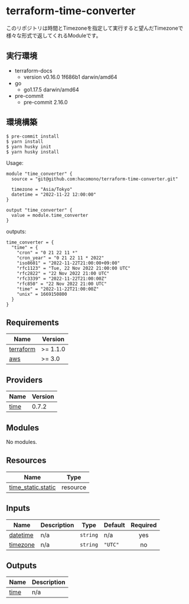 # terraform-time-converter

このリポジトリは時間とTimezoneを指定して実行すると望んだTimezoneで様々な形式で返してくれるModuleです。

## 実行環境
- terraform-docs
  - version v0.16.0 1f686b1 darwin/amd64
- go
  - go1.17.5 darwin/amd64
- pre-commit
  - pre-commit 2.16.0

## 環境構築

```
$ pre-commit install
$ yarn install
$ yarn husky init
$ yarn husky install
```

<!-- BEGINNING OF PRE-COMMIT-TERRAFORM DOCS HOOK -->
Usage:

```
module "time_converter" {
  source = "git@github.com:hacomono/terraform-time-converter.git"

  timezone = "Asia/Tokyo"
  datetime = "2022-11-22 12:00:00"
}

output "time_converter" {
  value = module.time_converter
}
```
outputs:
```
time_converter = {
  "time" = {
    "cron" = "0 21 22 11 *"
    "cron_year" = "0 21 22 11 * 2022"
    "iso8601" = "2022-11-22T21:00:00+09:00"
    "rfc1123" = "Tue, 22 Nov 2022 21:00:00 UTC"
    "rfc2822" = "22 Nov 2022 21:00 UTC"
    "rfc3339" = "2022-11-22T21:00:00Z"
    "rfc850" = "22 Nov 2022 21:00 UTC"
    "time" = "2022-11-22T21:00:00Z"
    "unix" = 1669150800
  }
}
```

## Requirements

| Name | Version |
|------|---------|
| <a name="requirement_terraform"></a> [terraform](#requirement\_terraform) | >= 1.1.0 |
| <a name="requirement_aws"></a> [aws](#requirement\_aws) | >= 3.0 |

## Providers

| Name | Version |
|------|---------|
| <a name="provider_time"></a> [time](#provider\_time) | 0.7.2 |

## Modules

No modules.

## Resources

| Name | Type |
|------|------|
| [time_static.static](https://registry.terraform.io/providers/hashicorp/time/latest/docs/resources/static) | resource |

## Inputs

| Name | Description | Type | Default | Required |
|------|-------------|------|---------|:--------:|
| <a name="input_datetime"></a> [datetime](#input\_datetime) | n/a | `string` | n/a | yes |
| <a name="input_timezone"></a> [timezone](#input\_timezone) | n/a | `string` | `"UTC"` | no |

## Outputs

| Name | Description |
|------|-------------|
| <a name="output_time"></a> [time](#output\_time) | n/a |
<!-- END OF PRE-COMMIT-TERRAFORM DOCS HOOK -->
